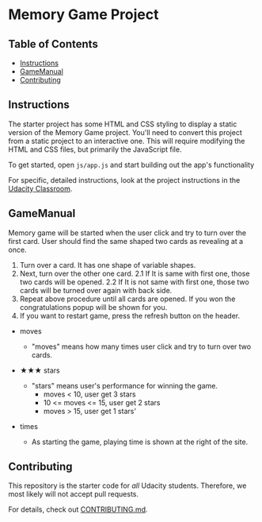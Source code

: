 # Memory Game Project

## Table of Contents

* [Instructions](#instructions)
* [GameManual](#GameManual)
* [Contributing](#contributing)

## Instructions

The starter project has some HTML and CSS styling to display a static version of the Memory Game project. You'll need to convert this project from a static project to an interactive one. This will require modifying the HTML and CSS files, but primarily the JavaScript file.

To get started, open `js/app.js` and start building out the app's functionality

For specific, detailed instructions, look at the project instructions in the [Udacity Classroom](https://classroom.udacity.com/me).

## GameManual

Memory game will be started when the user click and try to turn over the first card. User should find the same shaped two cards as revealing at a once.

1. Turn over a card. It has one shape of variable shapes.
2. Next, turn over the other one card.
    2.1 If It is same with first one, those two cards will be opened.
    2.2 If It is not same with first one, those two cards will be turned over again with back side.
3. Repeat above procedure until all cards are opened. If you won the congratulations popup will be shown for you.
4. If you want to restart game, press the refresh button on the header.

* moves
    - "moves" means how many times user click and try to turn over two cards.

* ★★★ stars
    - "stars" means user's performance for winning the game.
        * moves < 10, user get 3 stars
        * 10 <= moves <= 15, user get 2 stars
        * moves > 15, user get 1 stars'

* times
    - As starting the game, playing time is shown at the right of the site.

## Contributing

This repository is the starter code for _all_ Udacity students. Therefore, we most likely will not accept pull requests.

For details, check out [CONTRIBUTING.md](CONTRIBUTING.md).

